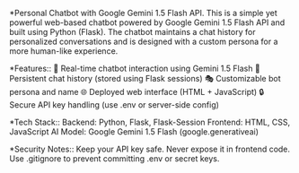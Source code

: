 *Personal Chatbot with Google Gemini 1.5 Flash API.
This is a simple yet powerful web-based chatbot powered by Google Gemini 1.5 Flash API and built using Python (Flask). 
The chatbot maintains a chat history for personalized conversations and is designed with a custom persona for a more human-like experience.

*Features::
💬 Real-time chatbot interaction using Gemini 1.5 Flash
🧠 Persistent chat history (stored using Flask sessions)
🎭 Customizable bot persona and name
🌐 Deployed web interface (HTML + JavaScript)
🔒 Secure API key handling (use .env or server-side config)

*Tech Stack::
Backend: Python, Flask, Flask-Session
Frontend: HTML, CSS, JavaScript
AI Model: Google Gemini 1.5 Flash (google.generativeai)

*Security Notes::
Keep your API key safe. Never expose it in frontend code.
Use .gitignore to prevent committing .env or secret keys.
